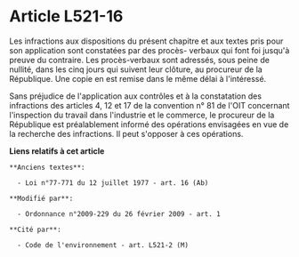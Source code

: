 # Article L521-16

Les infractions aux dispositions du présent chapitre et aux textes pris pour son application sont constatées par des procès-
verbaux qui font foi jusqu'à preuve du contraire. Les procès-verbaux sont adressés, sous peine de nullité, dans les cinq
jours qui suivent leur clôture, au procureur de la République. Une copie en est remise dans le même délai à l'intéressé.

Sans préjudice de l'application aux contrôles et à la constatation des infractions des articles 4, 12 et 17 de la convention
n° 81 de l'OIT concernant l'inspection du travail dans l'industrie et le commerce, le procureur de la République est
préalablement informé des opérations envisagées en vue de la recherche des infractions. Il peut s'opposer à ces opérations.

**Liens relatifs à cet article**

	**Anciens textes**:

	  - Loi n°77-771 du 12 juillet 1977 - art. 16 (Ab)

	**Modifié par**:

	  - Ordonnance n°2009-229 du 26 février 2009 - art. 1

	**Cité par**:

	  - Code de l'environnement - art. L521-2 (M)
